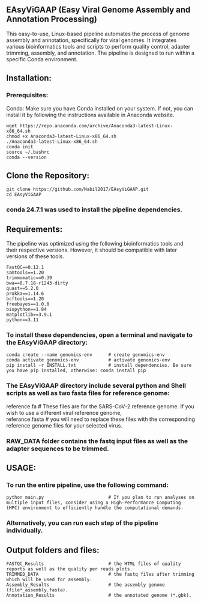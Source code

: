 
 ##                                                       **EAsyViGAAP (Easy Viral Genome Assembly and Annotation Processing)**            
                     

This easy-to-use, Linux-based pipeline automates the process of genome assembly and annotation, specifically for viral genomes. 
It integrates various bioinformatics tools and scripts to perform quality control, adapter trimming, assembly, and annotation. 
The pipeline is designed to run within a specific Conda environment.

## Installation:

### Prerequisites:
Conda: Make sure you have Conda installed on your system. If not, you can install it by following the instructions available in Anaconda website.

~~~
wget https://repo.anaconda.com/archive/Anaconda3-latest-Linux-x86_64.sh
chmod +x Anaconda3-latest-Linux-x86_64.sh
./Anaconda3-latest-Linux-x86_64.sh
conda init
source ~/.bashrc
conda --version
~~~
## Clone the Repository:
~~~
git clone https://github.com/Nabil2017/EAsyViGAAP.git
cd EAsyViGAAP
~~~
### conda 24.7.1 was used to install the pipeline dependencies.

## Requirements:
The pipeline was optimized using the following bioinformatics tools and their respective versions. However, it should be compatible with later versions of these tools.
~~~
FastQC==0.12.1
samtools==1.20
trimmomatic==0.39
bwa==0.7.18-r1243-dirty
quast==5.2.0
prokka==1.14.6
bcftools==1.20
freebayes==1.0.0
biopython==1.84
matplotlib==3.9.1
python==3.11
~~~
### To install these dependencies, open a terminal and navigate to the EAsyViGAAP directory:
~~~
conda create --name genomics-env      # create genomics-env
conda activate genomics-env           # activate genomics-env
pip install -r INSTALL.txt            # install dependencies. Be sure you have pip installed, otherwise: conda install pip
~~~

### The EAsyViGAAP directory include several python and Shell scripts as well as two fasta files for reference genome:
reference.fa                          # These files are for the SARS-CoV-2 reference genome. If you wish to use a different viral reference genome,  
referance.fasta                       # you will need to replace these files with the corresponding reference genome files for your selected virus.

### RAW_DATA folder contains the fastq input files as well as the adapter sequences to be trimmed.

## USAGE:
### To run the entire pipeline, use the following command:
~~~
python main.py                        # If you plan to run analyses on multiple input files, consider using a High-Performance Computing (HPC) environment to efficiently handle the computational demands.
~~~

### Alternatively, you can run each step of the pipeline individually.

## Output folders and files:
~~~
FASTQC_Results                        # the HTML files of quality reports as well as the quality per reads plots.
TRIMMED_DATA                          # the fastq files after trimming which will be used for assembly.
Assembly_Results                      # the assembly genome (file*_assembly.fasta).
Annotation_Results                    # the annotated genome (*.gbk).
~~~





